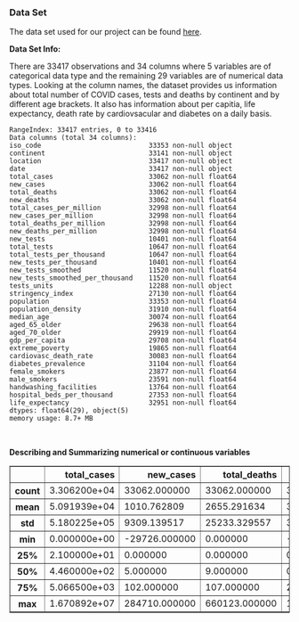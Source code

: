 
### Data Set
The data set used for our project can be found [here](https://ourworldindata.org/coronavirus/country/united-states?country=~USA).

**Data Set Info:**

There are 33417 observations and 34 columns where 5 variables are of categorical data type and the remaining 29 variables are of numerical data types. Looking at the column names, the dataset provides us information about total number of COVID cases, tests and deaths by continent and by different age brackets. It also has information about per capitia, life expectancy, death rate by cardiovsacular and diabetes on a daily basis.
<br/>

    RangeIndex: 33417 entries, 0 to 33416
    Data columns (total 34 columns):
    iso_code                           33353 non-null object
    continent                          33141 non-null object
    location                           33417 non-null object
    date                               33417 non-null object
    total_cases                        33062 non-null float64
    new_cases                          33062 non-null float64
    total_deaths                       33062 non-null float64
    new_deaths                         33062 non-null float64
    total_cases_per_million            32998 non-null float64
    new_cases_per_million              32998 non-null float64
    total_deaths_per_million           32998 non-null float64
    new_deaths_per_million             32998 non-null float64
    new_tests                          10401 non-null float64
    total_tests                        10647 non-null float64
    total_tests_per_thousand           10647 non-null float64
    new_tests_per_thousand             10401 non-null float64
    new_tests_smoothed                 11520 non-null float64
    new_tests_smoothed_per_thousand    11520 non-null float64
    tests_units                        12288 non-null object
    stringency_index                   27130 non-null float64
    population                         33353 non-null float64
    population_density                 31910 non-null float64
    median_age                         30074 non-null float64
    aged_65_older                      29638 non-null float64
    aged_70_older                      29919 non-null float64
    gdp_per_capita                     29708 non-null float64
    extreme_poverty                    19865 non-null float64
    cardiovasc_death_rate              30083 non-null float64
    diabetes_prevalence                31104 non-null float64
    female_smokers                     23877 non-null float64
    male_smokers                       23591 non-null float64
    handwashing_facilities             13764 non-null float64
    hospital_beds_per_thousand         27353 non-null float64
    life_expectancy                    32951 non-null float64
    dtypes: float64(29), object(5)
    memory usage: 8.7+ MB
<br/>



**Describing and Summarizing numerical or continuous variables**
<table border="1" class="dataframe">
  <thead>
    <tr style="text-align: right;">
      <th></th>
      <th>total_cases</th>
      <th>new_cases</th>
      <th>total_deaths</th>
      <th>new_deaths</th>
      <th>total_cases_per_million</th>
      <th>new_cases_per_million</th>
      <th>total_deaths_per_million</th>
      <th>new_deaths_per_million</th>
      <th>new_tests</th>
      <th>total_tests</th>
      <th>total_tests_per_thousand</th>
      <th>new_tests_per_thousand</th>
      <th>new_tests_smoothed</th>
      <th>new_tests_smoothed_per_thousand</th>
      <th>stringency_index</th>
      <th>population</th>
      <th>population_density</th>
      <th>median_age</th>
      <th>aged_65_older</th>
      <th>aged_70_older</th>
      <th>gdp_per_capita</th>
      <th>extreme_poverty</th>
      <th>cardiovasc_death_rate</th>
      <th>diabetes_prevalence</th>
      <th>female_smokers</th>
      <th>male_smokers</th>
      <th>handwashing_facilities</th>
      <th>hospital_beds_per_thousand</th>
      <th>life_expectancy</th>
    </tr>
  </thead>
  <tbody>
    <tr>
      <th>count</th>
      <td>3.306200e+04</td>
      <td>33062.000000</td>
      <td>33062.000000</td>
      <td>33062.00000</td>
      <td>32998.000000</td>
      <td>32998.000000</td>
      <td>32998.000000</td>
      <td>32998.000000</td>
      <td>10401.000000</td>
      <td>1.064700e+04</td>
      <td>10647.000000</td>
      <td>10401.000000</td>
      <td>11520.000000</td>
      <td>11520.000000</td>
      <td>27130.000000</td>
      <td>3.335300e+04</td>
      <td>31910.000000</td>
      <td>30074.000000</td>
      <td>29638.000000</td>
      <td>29919.000000</td>
      <td>29708.000000</td>
      <td>19865.000000</td>
      <td>30083.000000</td>
      <td>31104.000000</td>
      <td>23877.000000</td>
      <td>23591.000000</td>
      <td>13764.000000</td>
      <td>27353.000000</td>
      <td>32951.000000</td>
    </tr>
    <tr>
      <th>mean</th>
      <td>5.091939e+04</td>
      <td>1010.762809</td>
      <td>2655.291634</td>
      <td>39.93243</td>
      <td>1103.657007</td>
      <td>17.858746</td>
      <td>40.909829</td>
      <td>0.533204</td>
      <td>16320.258341</td>
      <td>7.689958e+05</td>
      <td>30.980448</td>
      <td>0.572316</td>
      <td>15589.503906</td>
      <td>0.551412</td>
      <td>58.327987</td>
      <td>9.443562e+07</td>
      <td>368.561392</td>
      <td>31.634754</td>
      <td>9.450372</td>
      <td>5.990319</td>
      <td>21546.066343</td>
      <td>11.489011</td>
      <td>249.517591</td>
      <td>8.039533</td>
      <td>10.990606</td>
      <td>32.629508</td>
      <td>53.246010</td>
      <td>3.146980</td>
      <td>74.244388</td>
    </tr>
    <tr>
      <th>std</th>
      <td>5.180225e+05</td>
      <td>9309.139517</td>
      <td>25233.329557</td>
      <td>347.73264</td>
      <td>2674.940362</td>
      <td>62.928423</td>
      <td>123.250689</td>
      <td>3.006846</td>
      <td>59168.420750</td>
      <td>3.022411e+06</td>
      <td>55.964699</td>
      <td>1.104416</td>
      <td>54168.666654</td>
      <td>0.979232</td>
      <td>29.773501</td>
      <td>6.370159e+08</td>
      <td>1680.063490</td>
      <td>9.012636</td>
      <td>6.375376</td>
      <td>4.362110</td>
      <td>20697.420278</td>
      <td>18.736936</td>
      <td>117.957827</td>
      <td>4.116805</td>
      <td>10.504692</td>
      <td>13.328649</td>
      <td>31.456423</td>
      <td>2.549325</td>
      <td>7.316460</td>
    </tr>
    <tr>
      <th>min</th>
      <td>0.000000e+00</td>
      <td>-29726.000000</td>
      <td>0.000000</td>
      <td>-1918.00000</td>
      <td>0.000000</td>
      <td>-437.881000</td>
      <td>0.000000</td>
      <td>-41.023000</td>
      <td>-3743.000000</td>
      <td>1.000000e+00</td>
      <td>0.000000</td>
      <td>-0.398000</td>
      <td>0.000000</td>
      <td>0.000000</td>
      <td>0.000000</td>
      <td>8.090000e+02</td>
      <td>0.137000</td>
      <td>15.100000</td>
      <td>1.144000</td>
      <td>0.526000</td>
      <td>661.240000</td>
      <td>0.100000</td>
      <td>79.370000</td>
      <td>0.990000</td>
      <td>0.100000</td>
      <td>7.700000</td>
      <td>1.188000</td>
      <td>0.100000</td>
      <td>53.280000</td>
    </tr>
    <tr>
      <th>25%</th>
      <td>2.100000e+01</td>
      <td>0.000000</td>
      <td>0.000000</td>
      <td>0.00000</td>
      <td>8.521500</td>
      <td>0.000000</td>
      <td>0.000000</td>
      <td>0.000000</td>
      <td>805.000000</td>
      <td>2.585100e+04</td>
      <td>1.437000</td>
      <td>0.049000</td>
      <td>903.000000</td>
      <td>0.051000</td>
      <td>37.960000</td>
      <td>1.701583e+06</td>
      <td>39.497000</td>
      <td>24.400000</td>
      <td>3.607000</td>
      <td>2.162000</td>
      <td>6171.884000</td>
      <td>0.500000</td>
      <td>153.493000</td>
      <td>5.310000</td>
      <td>1.900000</td>
      <td>21.400000</td>
      <td>22.863000</td>
      <td>1.380000</td>
      <td>70.390000</td>
    </tr>
    <tr>
      <th>50%</th>
      <td>4.460000e+02</td>
      <td>5.000000</td>
      <td>9.000000</td>
      <td>0.00000</td>
      <td>155.458000</td>
      <td>0.773000</td>
      <td>2.043000</td>
      <td>0.000000</td>
      <td>2766.000000</td>
      <td>1.105140e+05</td>
      <td>8.105000</td>
      <td>0.221000</td>
      <td>3115.000000</td>
      <td>0.239000</td>
      <td>67.590000</td>
      <td>8.655541e+06</td>
      <td>90.672000</td>
      <td>31.800000</td>
      <td>7.104000</td>
      <td>4.458000</td>
      <td>15183.616000</td>
      <td>1.700000</td>
      <td>235.954000</td>
      <td>7.110000</td>
      <td>6.434000</td>
      <td>31.400000</td>
      <td>55.182000</td>
      <td>2.540000</td>
      <td>75.860000</td>
    </tr>
    <tr>
      <th>75%</th>
      <td>5.066500e+03</td>
      <td>102.000000</td>
      <td>107.000000</td>
      <td>2.00000</td>
      <td>936.628000</td>
      <td>10.572000</td>
      <td>21.692000</td>
      <td>0.140000</td>
      <td>9307.000000</td>
      <td>4.324700e+05</td>
      <td>38.056000</td>
      <td>0.693000</td>
      <td>9528.250000</td>
      <td>0.691000</td>
      <td>81.940000</td>
      <td>3.236600e+07</td>
      <td>222.873000</td>
      <td>39.800000</td>
      <td>14.864000</td>
      <td>9.720000</td>
      <td>33132.320000</td>
      <td>15.000000</td>
      <td>318.949000</td>
      <td>10.080000</td>
      <td>19.600000</td>
      <td>40.900000</td>
      <td>83.741000</td>
      <td>4.210000</td>
      <td>80.100000</td>
    </tr>
    <tr>
      <th>max</th>
      <td>1.670892e+07</td>
      <td>284710.000000</td>
      <td>660123.000000</td>
      <td>10512.00000</td>
      <td>38138.741000</td>
      <td>4944.376000</td>
      <td>1237.551000</td>
      <td>200.040000</td>
      <td>929838.000000</td>
      <td>5.063568e+07</td>
      <td>638.167000</td>
      <td>20.611000</td>
      <td>801014.000000</td>
      <td>15.456000</td>
      <td>100.000000</td>
      <td>7.794799e+09</td>
      <td>19347.500000</td>
      <td>48.200000</td>
      <td>27.049000</td>
      <td>18.493000</td>
      <td>116935.600000</td>
      <td>77.600000</td>
      <td>724.417000</td>
      <td>23.360000</td>
      <td>44.000000</td>
      <td>78.100000</td>
      <td>98.999000</td>
      <td>13.800000</td>
      <td>86.750000</td>
    </tr>
  </tbody>
</table>
